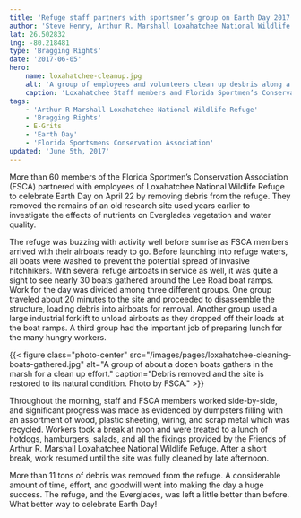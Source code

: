 ```yaml
---
title: 'Refuge staff partners with sportsmen’s group on Earth Day 2017'
author: 'Steve Henry, Arthur R. Marshall Loxahatchee National Wildlife Refuge'
lat: 26.502832
lng: -80.218481
type: 'Bragging Rights'
date: '2017-06-05'
hero:
    name: loxahatchee-cleanup.jpg
    alt: 'A group of employees and volunteers clean up desbris along a dock and wetland.'
    caption: 'Loxahatchee Staff members and Florida Sportmen’s Conservation Association members work together to remove debris from old research site. Photo by Bishop Wright, FSCA.'
tags:
    - 'Arthur R Marshall Loxahatchee National Wildlife Refuge'
    - 'Bragging Rights'
    - E-Grits
    - 'Earth Day'
    - 'Florida Sportsmens Conservation Association'
updated: 'June 5th, 2017'
---
```


More than 60 members of the Florida Sportmen’s Conservation Association (FSCA) partnered with employees of Loxahatchee National Wildlife Refuge to celebrate Earth Day on April 22 by removing debris from the refuge.  They removed the remains of an old research site used years earlier to investigate the effects of nutrients on Everglades vegetation and water quality.

The refuge was buzzing with activity well before sunrise as FSCA members arrived with their airboats ready to go.  Before launching into refuge waters, all boats were washed to prevent the potential spread of invasive hitchhikers.  With several refuge airboats in service as well, it was quite a sight to see nearly 30 boats gathered around the Lee Road boat ramps.  Work for the day was divided among three different groups.  One group traveled about 20 minutes to the site and proceeded to disassemble the structure, loading debris into airboats for removal.  Another group used a large industrial forklift to unload airboats as they dropped off their loads at the boat ramps.  A third group had the important job of preparing lunch for the many hungry workers.

{{< figure class="photo-center" src="/images/pages/loxahatchee-cleaning-boats-gathered.jpg" alt="A group of about a dozen boats gathers in the marsh for a clean up effort." caption="Debris removed and the site is restored to its natural condition. Photo by FSCA." >}}

Throughout the morning, staff and FSCA members worked side-by-side, and significant progress was made as evidenced by dumpsters filling with an assortment of wood, plastic sheeting, wiring, and scrap metal which was recycled.  Workers took a break at noon and were treated to a lunch of hotdogs, hamburgers, salads, and all the fixings provided by the Friends of Arthur R. Marshall Loxahatchee National Wildlife Refuge.  After a short break, work resumed until the site was fully cleaned by late afternoon.

More than 11 tons of debris was removed from the refuge.  A considerable amount of time, effort, and goodwill went into making the day a huge success.  The refuge, and the Everglades, was left a little better than before.  What better way to celebrate Earth Day!
